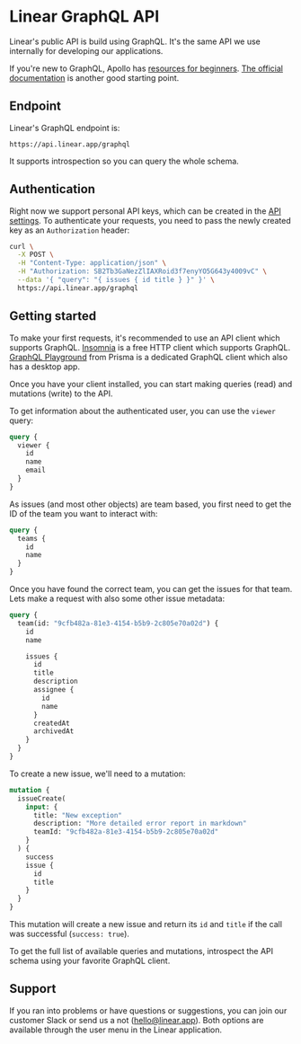 # Linear GraphQL API

Linear's public API is build using GraphQL. It's the same API we use internally for developing our applications.

If you're new to GraphQL, Apollo has [resources for beginners](https://blog.apollographql.com/the-basics-of-graphql-in-5-links-9e1dc4cac055). [The official documentation](https://graphql.org/) is another good starting point.

## Endpoint

Linear's GraphQL endpoint is:

```
https://api.linear.app/graphql
```

It supports introspection so you can query the whole schema.

## Authentication

Right now we support personal API keys, which can be created in the [API settings](https://linear.app/settings/api). To authenticate your requests, you need to pass the newly created key as an `Authorization` header:

```bash
curl \
  -X POST \
  -H "Content-Type: application/json" \
  -H "Authorization: SB2Tb3GaNezZlIAXRoid3f7enyYO5G643y4009vC" \
  --data '{ "query": "{ issues { id title } }" }' \
  https://api.linear.app/graphql
```

## Getting started

To make your first requests, it's recommended to use an API client which supports GraphQL. [Insomnia](https://insomnia.rest/) is a free HTTP client which supports GraphQL. [GraphQL Playground](https://github.com/prisma/graphql-playground) from Prisma is a dedicated GraphQL client which also has a desktop app.

Once you have your client installed, you can start making queries (read) and mutations (write) to the API.

To get information about the authenticated user, you can use the `viewer` query:

```graphql
query {
  viewer {
    id
    name
    email
  }
}
```

As issues (and most other objects) are team based, you first need to get the ID of the team you want to interact with:

```graphql
query {
  teams {
    id
    name
  }
}
```

Once you have found the correct team, you can get the issues for that team. Lets make a request with also some other issue metadata:

```graphql
query {
  team(id: "9cfb482a-81e3-4154-b5b9-2c805e70a02d") {
    id
    name

    issues {
      id
      title
      description
      assignee {
        id
        name
      }
      createdAt
      archivedAt
    }
  }
}
```

To create a new issue, we'll need to a mutation:

```graphql
mutation {
  issueCreate(
    input: {
      title: "New exception"
      description: "More detailed error report in markdown"
      teamId: "9cfb482a-81e3-4154-b5b9-2c805e70a02d"
    }
  ) {
    success
    issue {
      id
      title
    }
  }
}
```

This mutation will create a new issue and return its `id` and `title` if the call was successful (`success: true`).

To get the full list of available queries and mutations, introspect the API schema using your favorite GraphQL client.

## Support

If you ran into problems or have questions or suggestions, you can join our customer Slack or send us a not (hello@linear.app). Both options are available through the user menu in the Linear application.

